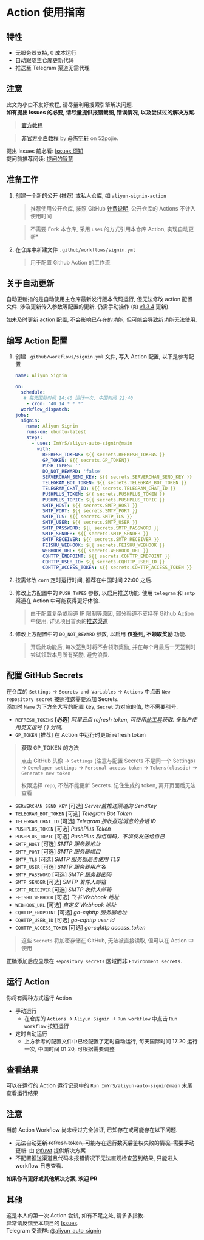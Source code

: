 # Action 使用指南

## 特性

- 无服务器支持, 0 成本运行
- 自动跟随主仓库更新代码
- 推送至 Telegram 渠道无需代理

## 注意

此文为小白不友好教程, 请尽量利用搜索引擎解决问题.  
**如有提出 Issues 的必要, 请尽量提供报错截图, 错误情况, 以及尝试过的解决方案.**

> [官方教程](https://imyrs.pages.dev/posts/2023/auto-signin-aliyundrive-by-using-github-action/)

> [非官方小白教程](https://www.52pojie.cn/thread-1757911-1-1.html)
> by [@陈宇轩](https://www.52pojie.cn/home.php?mod=space&uid=440249) on 52pojie.

提出 Issues 前必看: [Issues 须知](https://github.com/ImYrS/aliyun-auto-signin/issues/29)  
提问前推荐阅读: [提问的智慧](https://github.com/ryanhanwu/How-To-Ask-Questions-The-Smart-Way/blob/main/README-zh_CN.md)

## 准备工作

1. 创建一个新的公开 (推荐) 或私人仓库, 如 `aliyun-signin-action`
   > 推荐使用公开仓库, 按照 GitHub [计费说明](https://github.com/settings/billing/plans), 公开仓库的 Actions 不计入使用时间

   > 不需要 Fork 本仓库, 采用 `uses` 的方式引用本仓库 Action, 实现自动更新*

2. 在仓库中新建文件 `.github/workflows/signin.yml`
   > 用于配置 Github Action 的工作流

## 关于自动更新

自动更新指的是自动使用主仓库最新发行版本代码运行, 但无法修改 action 配置文件.
涉及更新传入参数等配置的更新, 仍需手动操作 (如 [v1.3.4](https://github.com/ImYrS/aliyun-auto-signin/releases/tag/v1.3.4)
更新).

如未及时更新 action 配置, 不会影响已存在的功能, 但可能会导致新功能无法使用.

## 编写 Action 配置

1. 创建 `.github/workflows/signin.yml` 文件, 写入 Action 配置, 以下是参考配置
    ```yaml
    name: Aliyun Signin

    on:
      schedule:
       # 每天国际时间 14:40 运行一次, 中国时间 22:40
        - cron: '40 14 * * *'
      workflow_dispatch:
    jobs:
      signin:
        name: Aliyun Signin
        runs-on: ubuntu-latest
        steps:
          - uses: ImYrS/aliyun-auto-signin@main
            with:
              REFRESH_TOKENS: ${{ secrets.REFRESH_TOKENS }}
              GP_TOKEN: ${{ secrets.GP_TOKEN}}
              PUSH_TYPES: ''
              DO_NOT_REWARD: 'false'
              SERVERCHAN_SEND_KEY: ${{ secrets.SERVERCHAN_SEND_KEY }}
              TELEGRAM_BOT_TOKEN: ${{ secrets.TELEGRAM_BOT_TOKEN }}
              TELEGRAM_CHAT_ID: ${{ secrets.TELEGRAM_CHAT_ID }}
              PUSHPLUS_TOKEN: ${{ secrets.PUSHPLUS_TOKEN }}
              PUSHPLUS_TOPIC: ${{ secrets.PUSHPLUS_TOPIC }}
              SMTP_HOST: ${{ secrets.SMTP_HOST }}
              SMTP_PORT: ${{ secrets.SMTP_PORT }}
              SMTP_TLS: ${{ secrets.SMTP_TLS }}
              SMTP_USER: ${{ secrets.SMTP_USER }}
              SMTP_PASSWORD: ${{ secrets.SMTP_PASSWORD }}
              SMTP_SENDER: ${{ secrets.SMTP_SENDER }}
              SMTP_RECEIVER: ${{ secrets.SMTP_RECEIVER }}
              FEISHU_WEBHOOK: ${{ secrets.FEISHU_WEBHOOK }}
              WEBHOOK_URL: ${{ secrets.WEBHOOK_URL }}
              CQHTTP_ENDPOINT: ${{ secrets.CQHTTP_ENDPOINT }}
              CQHTTP_USER_ID: ${{ secrets.CQHTTP_USER_ID }}
              CQHTTP_ACCESS_TOKEN: ${{ secrets.CQHTTP_ACCESS_TOKEN }}
    ```

2. 按需修改 `corn` 定时运行时间, 推荐在中国时间 22:00 之后.

3. 修改上方配置中的 `PUSH_TYPES` 参数, 以启用推送功能. 使用 `telegram` 和 `smtp` 渠道在 Action 中可能获得更好体验.
   > 由于配置复杂或渠道 IP 限制等原因, 部分渠道不支持在 Github Action 中使用,
   详见项目首页的[推送渠道](https://github.com/ImYrS/aliyun-auto-signin/blob/main/README.md#%E6%8E%A8%E9%80%81%E6%B8%A0%E9%81%93)

4. 修改上方配置中的 `DO_NOT_REWARD` 参数, 以启用 **仅签到, 不领取奖励** 功能.
   > 开启此功能后, 每次签到时将不会领取奖励, 并在每个月最后一天签到时尝试领取本月所有奖励, 避免浪费.

## 配置 GitHub Secrets

在仓库的 `Settings` -> `Secrets and Variables` -> `Actions` 中点击 `New repository secret` 按照推送需要添加 Secrets.  
添加时 `Name` 为下方全大写的配置 key, `Secret` 为对应的值, 均不需要引号.

- `REFRESH_TOKENS` **[必选]** *阿里云盘 refresh token, 可使用[此工具](https://qr.aliyundrive.pro)获取.
  多账户使用英文逗号 (,) 分隔.*
- `GP_TOKEN` [推荐] 在 Action 中运行时更新 refresh token

> **获取 GP_TOKEN 的方法**
>
> 点击 GitHub 头像 -> `Settings` (注意与配置 Secrets 不是同一个
> Settings) -> `Developer settings` -> `Personal access token` -> `Tokens(classic)` -> `Generate new token`
>
> 权限选择 `repo`, 不然不能更新 Secrets. 记住生成的 token, 离开页面后无法查看

- `SERVERCHAN_SEND_KEY` [可选] *Server酱推送渠道的 SendKey*
- `TELEGRAM_BOT_TOKEN` [可选] *Telegram Bot Token*
- `TELEGRAM_CHAT_ID` [可选] *Telegram 接收推送消息的会话 ID*
- `PUSHPLUS_TOKEN` [可选] *PushPlus Token*
- `PUSHPLUS_TOPIC` [可选] *PushPlus 群组编码，不填仅发送给自己*
- `SMTP_HOST` [可选] *SMTP 服务器地址*
- `SMTP_PORT` [可选] *SMTP 服务器端口*
- `SMTP_TLS` [可选] *SMTP 服务器是否使用 TLS*
- `SMTP_USER` [可选] *SMTP 服务器用户名*
- `SMTP_PASSWORD` [可选] *SMTP 服务器密码*
- `SMTP_SENDER` [可选] *SMTP 发件人邮箱*
- `SMTP_RECEIVER` [可选] *SMTP 收件人邮箱*
- `FEISHU_WEBHOOK` [可选] *飞书 Webhook 地址*
- `WEBHOOK_URL` [可选] *自定义 Webhook 地址*
- `CQHTTP_ENDPOINT` [可选] *go-cqhttp 服务器地址*
- `CQHTTP_USER_ID` [可选] *go-cqhttp user id*
- `CQHTTP_ACCESS_TOKEN` [可选] *go-cqhttp access_token*

> 这些 `Secrets` 将加密存储在 GitHub, 无法被直接读取, 但可以在 Action 中使用

正确添加后应显示在 `Repository secrets` 区域而非 `Environment secrets`.

## 运行 Action

你将有两种方式运行 Action

- 手动运行
    - 在仓库的 `Actions` -> `Aliyun Signin` -> `Run workflow` 中点击 `Run workflow` 按钮运行
- 定时自动运行
    - 上方参考的配置文件中已经配置了定时自动运行, 每天国际时间 17:20 运行一次, 中国时间 01:20, 可根据需要调整

## 查看结果

可以在运行的 Action 运行记录中的 `Run ImYrS/aliyun-auto-signin@main` 末尾查看运行结果

## 注意

当前 Action Workflow 尚未经过完全验证, 已知存在或可能存在以下问题.

- ~~无法自动更新 refresh token, 可能存在运行数天后鉴权失败的情况, 需要手动更新.~~ 由 [@fuwt](https://github.com/fuwt)
  提供解决方案
- 不配置推送渠道且代码未报错情况下无法直观检查签到结果, 只能进入 workflow 日志查看.

**如果你有更好或其他解决方案, 欢迎 PR**

## 其他

这是本人的第一次 Action 尝试, 如有不足之处, 请多多指教.  
异常请反馈至本项目的 [Issues](https://github.com/ImYrS/aliyun-auto-signin/issues).  
Telegram 交流群: [@aliyun_auto_signin](https://t.me/aliyun_auto_signin)
